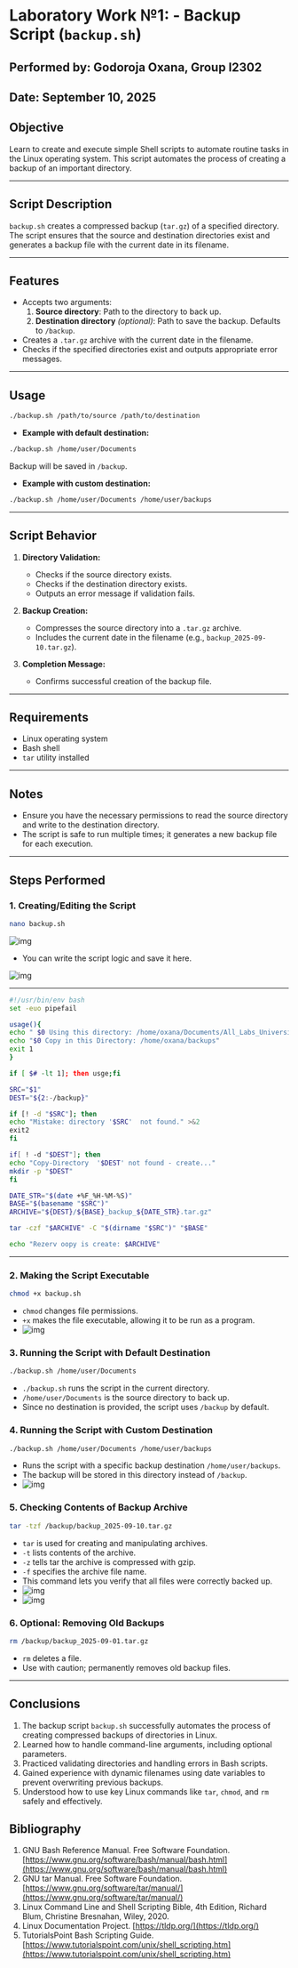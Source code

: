 # Laboratory Work №1: - Backup Script (`backup.sh`)
## Performed by: Godoroja Oxana, Group I2302
## Date: September 10, 2025

## Objective
Learn to create and execute simple Shell scripts to automate routine tasks in the Linux operating system. This script automates the process of creating a backup of an important directory.

---

## Script Description
`backup.sh` creates a compressed backup (`tar.gz`) of a specified directory. The script ensures that the source and destination directories exist and generates a backup file with the current date in its filename.

---

## Features
- Accepts two arguments:
  1. **Source directory**: Path to the directory to back up.
  2. **Destination directory** *(optional)*: Path to save the backup. Defaults to `/backup`.
- Creates a `.tar.gz` archive with the current date in the filename.
- Checks if the specified directories exist and outputs appropriate error messages.

---

## Usage
```bash
./backup.sh /path/to/source /path/to/destination
```

- **Example with default destination:**
```bash
./backup.sh /home/user/Documents
```
Backup will be saved in `/backup`.

- **Example with custom destination:**
```bash
./backup.sh /home/user/Documents /home/user/backups
```

---

## Script Behavior
1. **Directory Validation:**  
   - Checks if the source directory exists.  
   - Checks if the destination directory exists.  
   - Outputs an error message if validation fails.

2. **Backup Creation:**  
   - Compresses the source directory into a `.tar.gz` archive.  
   - Includes the current date in the filename (e.g., `backup_2025-09-10.tar.gz`).

3. **Completion Message:**  
   - Confirms successful creation of the backup file.

---

## Requirements
- Linux operating system
- Bash shell
- `tar` utility installed

---

## Notes
- Ensure you have the necessary permissions to read the source directory and write to the destination directory.
- The script is safe to run multiple times; it generates a new backup file for each execution.

---

## Steps Performed

### 1. Creating/Editing the Script
```bash
nano backup.sh
```
![img](images/1.png)
- You can write the script logic and save it here.
  
![img](images/2.png)

---

```bash
#!/usr/bin/env bash 
set -euo pipefail

usage(){
echo " $0 Using this directory: /home/oxana/Documents/All_Labs_University"
echo "$0 Copy in this Directory: /home/oxana/backups"
exit 1
}

if [ $# -lt 1]; then usge;fi

SRC="$1"
DEST="${2:-/backup}"

if [! -d "$SRC"]; then 
echo "Mistake: directory '$SRC'  not found." >&2
exit2
fi

if[ ! -d "$DEST"]; then
echo "Copy-Directory  '$DEST' not found - create..."
mkdir -p "$DEST"
fi 

DATE_STR="$(date +%F_%H-%M-%S)"
BASE="$(basename "$SRC")"
ARCHIVE="${DEST}/${BASE}_backup_${DATE_STR}.tar.gz"

tar -czf "$ARCHIVE" -C "$(dirname "$SRC")" "$BASE"

echo "Rezerv oopy is create: $ARCHIVE"
```
---

### 2. Making the Script Executable
```bash
chmod +x backup.sh
```
- `chmod` changes file permissions.
- `+x` makes the file executable, allowing it to be run as a program.
- ![img](images/3.png)

### 3. Running the Script with Default Destination
```bash
./backup.sh /home/user/Documents
```
- `./backup.sh` runs the script in the current directory.
- `/home/user/Documents` is the source directory to back up.
- Since no destination is provided, the script uses `/backup` by default.

### 4. Running the Script with Custom Destination
```bash
./backup.sh /home/user/Documents /home/user/backups
```
- Runs the script with a specific backup destination `/home/user/backups`.
- The backup will be stored in this directory instead of `/backup`.
- ![img](images/4.png)

### 5. Checking Contents of Backup Archive
```bash
tar -tzf /backup/backup_2025-09-10.tar.gz
```
- `tar` is used for creating and manipulating archives.
- `-t` lists contents of the archive.
- `-z` tells tar the archive is compressed with gzip.
- `-f` specifies the archive file name.
- This command lets you verify that all files were correctly backed up.
- ![img](images/5.png)
- ![img](images/6.png)

### 6. Optional: Removing Old Backups
```bash
rm /backup/backup_2025-09-01.tar.gz
```
- `rm` deletes a file.
- Use with caution; permanently removes old backup files.

---
## Conclusions

1. The backup script `backup.sh` successfully automates the process of creating compressed backups of directories in Linux.
2. Learned how to handle command-line arguments, including optional parameters.
3. Practiced validating directories and handling errors in Bash scripts.
4. Gained experience with dynamic filenames using date variables to prevent overwriting previous backups.
5. Understood how to use key Linux commands like `tar`, `chmod`, and `rm` safely and effectively.

## Bibliography

1. GNU Bash Reference Manual. Free Software Foundation. [https://www.gnu.org/software/bash/manual/bash.html](https://www.gnu.org/software/bash/manual/bash.html)
2. GNU tar Manual. Free Software Foundation. [https://www.gnu.org/software/tar/manual/](https://www.gnu.org/software/tar/manual/)
3. Linux Command Line and Shell Scripting Bible, 4th Edition, Richard Blum, Christine Bresnahan, Wiley, 2020.
4. Linux Documentation Project. [https://tldp.org/](https://tldp.org/)
5. TutorialsPoint Bash Scripting Guide. [https://www.tutorialspoint.com/unix/shell_scripting.htm](https://www.tutorialspoint.com/unix/shell_scripting.htm)
